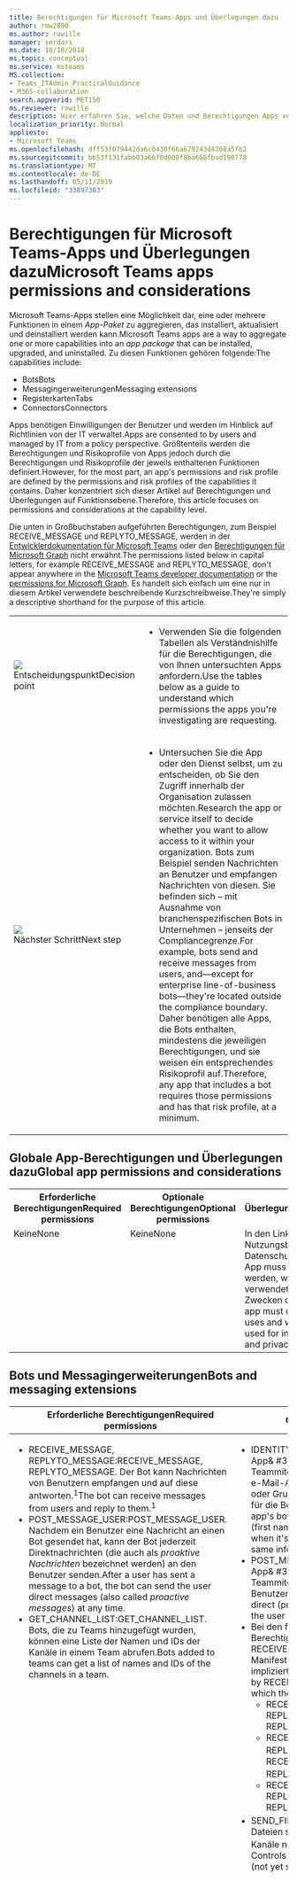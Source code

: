 ```yaml
---
title: Berechtigungen für Microsoft Teams-Apps und Überlegungen dazu
author: rmw2890
ms.author: rowille
manager: serdars
ms.date: 10/18/2018
ms.topic: conceptual
ms.service: msteams
MS.collection:
- Teams_ITAdmin_PracticalGuidance
- M365-collaboration
search.appverid: MET150
ms.reviewer: rowille
description: Hier erfahren Sie, welche Daten und Berechtigungen Apps von Ihrer Organisation anfordern.
localization_priority: Normal
appliesto:
- Microsoft Teams
ms.openlocfilehash: dff53f079442da6c0430f66a679243d4268a5fb2
ms.sourcegitcommit: bb53f131fabb03a66f0d000f8ba668fbad190778
ms.translationtype: MT
ms.contentlocale: de-DE
ms.lasthandoff: 05/11/2019
ms.locfileid: "33897303"
---
```

# <a name="microsoft-teams-apps-permissions-and-considerations"></a><span data-ttu-id="71d16-103">Berechtigungen für Microsoft Teams-Apps und Überlegungen dazu</span><span class="sxs-lookup"><span data-stu-id="71d16-103">Microsoft Teams apps permissions and considerations</span></span>

<span data-ttu-id="71d16-104">Microsoft Teams-Apps stellen eine Möglichkeit dar, eine oder mehrere Funktionen in einem _App-Paket_ zu aggregieren, das installiert, aktualisiert und deinstalliert werden kann.</span><span class="sxs-lookup"><span data-stu-id="71d16-104">Microsoft Teams apps are a way to aggregate one or more capabilities into an _app package_ that can be installed, upgraded, and uninstalled.</span></span> <span data-ttu-id="71d16-105">Zu diesen Funktionen gehören folgende:</span><span class="sxs-lookup"><span data-stu-id="71d16-105">The capabilities include:</span></span>

-   <span data-ttu-id="71d16-106">Bots</span><span class="sxs-lookup"><span data-stu-id="71d16-106">Bots</span></span>
-   <span data-ttu-id="71d16-107">Messagingerweiterungen</span><span class="sxs-lookup"><span data-stu-id="71d16-107">Messaging extensions</span></span>
-   <span data-ttu-id="71d16-108">Registerkarten</span><span class="sxs-lookup"><span data-stu-id="71d16-108">Tabs</span></span>
-   <span data-ttu-id="71d16-109">Connectors</span><span class="sxs-lookup"><span data-stu-id="71d16-109">Connectors</span></span>

<span data-ttu-id="71d16-110">Apps benötigen Einwilligungen der Benutzer und werden im Hinblick auf Richtlinien von der IT verwaltet.</span><span class="sxs-lookup"><span data-stu-id="71d16-110">Apps are consented to by users and managed by IT from a policy perspective.</span></span> <span data-ttu-id="71d16-111">Größtenteils werden die Berechtigungen und Risikoprofile von Apps jedoch durch die Berechtigungen und Risikoprofile der jeweils enthaltenen Funktionen definiert.</span><span class="sxs-lookup"><span data-stu-id="71d16-111">However, for the most part, an app's permissions and risk profile are defined by the permissions and risk profiles of the capabilities it contains.</span></span> <span data-ttu-id="71d16-112">Daher konzentriert sich dieser Artikel auf Berechtigungen und Überlegungen auf Funktionsebene.</span><span class="sxs-lookup"><span data-stu-id="71d16-112">Therefore, this article focuses on permissions and considerations at the capability level.</span></span>

<span data-ttu-id="71d16-113">Die unten in Großbuchstaben aufgeführten Berechtigungen, zum Beispiel RECEIVE_MESSAGE und REPLYTO_MESSAGE, werden in der [Entwicklerdokumentation für Microsoft Teams](https://aka.ms/teamsdevdocs) oder den [Berechtigungen für Microsoft Graph](https://developer.microsoft.com/graph/docs/concepts/permissions_reference) nicht erwähnt.</span><span class="sxs-lookup"><span data-stu-id="71d16-113">The permissions listed below in capital letters, for example RECEIVE_MESSAGE and REPLYTO_MESSAGE, don't appear anywhere in the [Microsoft Teams developer documentation](https://aka.ms/teamsdevdocs) or the [permissions for Microsoft Graph](https://developer.microsoft.com/graph/docs/concepts/permissions_reference).</span></span> <span data-ttu-id="71d16-114">Es handelt sich einfach um eine nur in diesem Artikel verwendete beschreibende Kurzschreibweise.</span><span class="sxs-lookup"><span data-stu-id="71d16-114">They're simply a descriptive shorthand for the purpose of this article.</span></span>


|    |     |
|-----------|------------|
| ![](media/audio_conferencing_image7.png) <br/><span data-ttu-id="71d16-115">Entscheidungspunkt</span><span class="sxs-lookup"><span data-stu-id="71d16-115">Decision point</span></span>|<ul><li><span data-ttu-id="71d16-116">Verwenden Sie die folgenden Tabellen als Verständnishilfe für die Berechtigungen, die von Ihnen untersuchten Apps anfordern.</span><span class="sxs-lookup"><span data-stu-id="71d16-116">Use the tables below as a guide to understand which permissions the apps you're investigating are requesting.</span></span></li></ul> |
| ![](media/audio_conferencing_image9.png)<br/><span data-ttu-id="71d16-117">Nächster Schritt</span><span class="sxs-lookup"><span data-stu-id="71d16-117">Next step</span></span>|<ul><li><span data-ttu-id="71d16-118">Untersuchen Sie die App oder den Dienst selbst, um zu entscheiden, ob Sie den Zugriff innerhalb der Organisation zulassen möchten.</span><span class="sxs-lookup"><span data-stu-id="71d16-118">Research the app or service itself to decide whether you want to allow access to it within your organization.</span></span> <span data-ttu-id="71d16-119">Bots zum Beispiel senden Nachrichten an Benutzer und empfangen Nachrichten von diesen. Sie befinden sich – mit Ausnahme von branchenspezifischen Bots in Unternehmen – jenseits der Compliancegrenze.</span><span class="sxs-lookup"><span data-stu-id="71d16-119">For example, bots send and receive messages from users, and—except for enterprise line-of-business bots—they're located outside the compliance boundary.</span></span> <span data-ttu-id="71d16-120">Daher benötigen alle Apps, die Bots enthalten, mindestens die jeweiligen Berechtigungen, und sie weisen ein entsprechendes Risikoprofil auf.</span><span class="sxs-lookup"><span data-stu-id="71d16-120">Therefore, any app that includes a bot requires those permissions and has that risk profile, at a minimum.</span></span> </li></ul>|

## <a name="global-app-permissions-and-considerations"></a><span data-ttu-id="71d16-121">Globale App-Berechtigungen und Überlegungen dazu</span><span class="sxs-lookup"><span data-stu-id="71d16-121">Global app permissions and considerations</span></span>

<table>
  <tr>
    <th width="25%"><span data-ttu-id="71d16-122">Erforderliche Berechtigungen</span><span class="sxs-lookup"><span data-stu-id="71d16-122">Required permissions</span></span></th>
    <th width="25%"><span data-ttu-id="71d16-123">Optionale Berechtigungen</span><span class="sxs-lookup"><span data-stu-id="71d16-123">Optional permissions</span></span></th>
    <th width="50%"><span data-ttu-id="71d16-124">Überlegungen</span><span class="sxs-lookup"><span data-stu-id="71d16-124">Considerations</span></span></th>
  </tr>
  <tr>
    <td valign="top"><span data-ttu-id="71d16-125">Keine</span><span class="sxs-lookup"><span data-stu-id="71d16-125">None</span></span></td>
    <td valign="top"><span data-ttu-id="71d16-126">Keine</span><span class="sxs-lookup"><span data-stu-id="71d16-126">None</span></span></td>
    <td valign="top"><span data-ttu-id="71d16-127">In den Links zu den Nutzungsbedingungen und Datenschutzrichtlinien einer App muss offengelegt werden, welche Daten die App verwendet und zu welchen Zwecken dies geschieht.</span><span class="sxs-lookup"><span data-stu-id="71d16-127">An app must disclose what data it uses and what the data is used for in its terms of use and privacy policy links.</span></span></td>
  </tr>
</table>

## <a name="bots-and-messaging-extensions"></a><span data-ttu-id="71d16-128">Bots und Messagingerweiterungen</span><span class="sxs-lookup"><span data-stu-id="71d16-128">Bots and messaging extensions</span></span>

<table>
 <thead>
  <tr>
    <th width="0.5%"></th>
    <th width="24.5%"><span data-ttu-id="71d16-129">Erforderliche Berechtigungen</span><span class="sxs-lookup"><span data-stu-id="71d16-129">Required permissions</span></span></th>
    <th width="25%"><span data-ttu-id="71d16-130">Optionale Berechtigungen</span><span class="sxs-lookup"><span data-stu-id="71d16-130">Optional permissions</span></span></th>
    <th width="50%"><span data-ttu-id="71d16-131">Überlegungen</span><span class="sxs-lookup"><span data-stu-id="71d16-131">Considerations</span></span></th>
  </tr>
</thead>
<tbody>
   <tr>
    <td valign="top" colspan="2"><ul><li>   <span data-ttu-id="71d16-132">RECEIVE_MESSAGE, REPLYTO_MESSAGE:</span><span class="sxs-lookup"><span data-stu-id="71d16-132">RECEIVE_MESSAGE, REPLYTO_MESSAGE.</span></span> <span data-ttu-id="71d16-133">Der Bot kann Nachrichten von Benutzern empfangen und auf diese antworten.<sup>1</sup></span><span class="sxs-lookup"><span data-stu-id="71d16-133">The bot can receive messages from users and reply to them.<sup>1</sup></span></span></li><li><span data-ttu-id="71d16-134">POST_MESSAGE_USER:</span><span class="sxs-lookup"><span data-stu-id="71d16-134">POST_MESSAGE_USER.</span></span> <span data-ttu-id="71d16-135">Nachdem ein Benutzer eine Nachricht an einen Bot gesendet hat, kann der Bot jederzeit Direktnachrichten (die auch als <em>proaktive Nachrichten</em> bezeichnet werden) an den Benutzer senden.</span><span class="sxs-lookup"><span data-stu-id="71d16-135">After a user has sent a message to a bot, the bot can send the user direct messages (also called <em>proactive messages</em>) at any time.</span></span></li><li><span data-ttu-id="71d16-136">GET_CHANNEL_LIST:</span><span class="sxs-lookup"><span data-stu-id="71d16-136">GET_CHANNEL_LIST.</span></span> <span data-ttu-id="71d16-137">Bots, die zu Teams hinzugefügt wurden, können eine Liste der Namen und IDs der Kanäle in einem Team abrufen.</span><span class="sxs-lookup"><span data-stu-id="71d16-137">Bots added to teams can get a list of names and IDs of the channels in a team.</span></span></li></ul></td>
    <td valign="top"><ul><li><span data-ttu-id="71d16-138">IDENTITY:</span><span class="sxs-lookup"><span data-stu-id="71d16-138">IDENTITY.</span></span> <span data-ttu-id="71d16-139">Wenn It& #39; s verwendet in einem Kanal, der App& #39; s Bots können grundlegende Identitätsinformationen Teammitglieder (Vorname, Nachname, User principal Name [, UPN], e-Mail-Adresse); zugreifen Wenn It& #39; s in einer persönlichen oder Gruppenchat, den Robot verwendet die gleiche Informationen für die Benutzer zugreifen kann.</span><span class="sxs-lookup"><span data-stu-id="71d16-139">When it&#39;s used in a channel, the app&#39;s bots can access basic identity information of team members (first name, last name, user principal name [UPN], email address); when it&#39;s used in a personal or group chat, the bot can access the same information for those users.</span></span></li><li> <span data-ttu-id="71d16-140">POST_MESSAGE_TEAM:</span><span class="sxs-lookup"><span data-stu-id="71d16-140">POST_MESSAGE_TEAM.</span></span> <span data-ttu-id="71d16-141">Ermöglicht eine App& #39; s Bots direkte (proaktive) Nachrichten an jedes Teammitglied zu einem beliebigen Zeitpunkt senden, selbst wenn der Benutzer hat den Robot vor nie Sprach.</span><span class="sxs-lookup"><span data-stu-id="71d16-141">Allows an app&#39;s bots to send direct (proactive) messages to any team member at any time, even if the user has never talked to the bot before.</span></span></li><li><span data-ttu-id="71d16-142">Bei den folgenden Berechtigungen handelt es sich nicht um explizite Berechtigungen. Diese Berechtigungen werden durch RECEIVE_MESSAGE und REPLYTO_MESSAGE und durch die im Manifest deklarierten Bereiche, in denen die Bots verwendet werden, impliziert.</span><span class="sxs-lookup"><span data-stu-id="71d16-142">The following are not explicit permissions, but are implied by RECEIVE_MESSAGE and REPLYTO_MESSAGE and the scopes into which the bots can be used, declared in the manifest:</span></span> <ul><li><span data-ttu-id="71d16-143">RECEIVE_MESSAGE_PERSONAL, REPLYTO_MESSAGE_PERSONAL</span><span class="sxs-lookup"><span data-stu-id="71d16-143">RECEIVE_MESSAGE_PERSONAL, REPLYTO_MESSAGE_PERSONAL</span></span></li><li><span data-ttu-id="71d16-144">RECEIVE_MESSAGE_GROUPCHAT, REPLYTO_MESSAGE_GROUPCHAT<sup>2</sup> </span><span class="sxs-lookup"><span data-stu-id="71d16-144">RECEIVE_MESSAGE_GROUPCHAT, REPLYTO_MESSAGE_GROUPCHAT<sup>2</sup> </span></span></li><li><span data-ttu-id="71d16-145">RECEIVE_MESSAGE_TEAM, REPLYTO_MESSAGE_TEAM</span><span class="sxs-lookup"><span data-stu-id="71d16-145">RECEIVE_MESSAGE_TEAM, REPLYTO_MESSAGE_TEAM</span></span></li></ul><li><span data-ttu-id="71d16-146">SEND_FILES, RECEIVE_FILES:<sup>3</sup> Steuert, ob ein Bot in privaten Chats Dateien senden und empfangen kann. (Wird für Gruppen-Chats oder Kanäle noch nicht unterstützt.)</span><span class="sxs-lookup"><span data-stu-id="71d16-146">SEND_FILES, RECEIVE_FILES.<sup>3</sup> Controls whether a bot can send and receive files in personal chat (not yet supported for group chat or channels).</span></span></li></ul></td>
    <td valign="top"><ul><li><span data-ttu-id="71d16-147">Bots haben nur Zugriff auf Teams welche They& #39; Ve wurden hinzugefügt oder für Benutzer, die sie installiert haben.</span><span class="sxs-lookup"><span data-stu-id="71d16-147">Bots only have access to teams to which they&#39;ve been added or to users who have installed them.</span></span></li><li><span data-ttu-id="71d16-148">Bots nur empfangen von Nachrichten in welche They& #39; re erwähnten explizit durch Benutzer.</span><span class="sxs-lookup"><span data-stu-id="71d16-148">Bots only receive messages in which they&#39;re explicitly mentioned by users.</span></span> <span data-ttu-id="71d16-149">Diese Daten verlassen das Unternehmensnetzwerk.</span><span class="sxs-lookup"><span data-stu-id="71d16-149">This data leaves the corporate network.</span></span></li><li>    <span data-ttu-id="71d16-150">Bots können nur an Unterhaltungen in welche They& #39 Antworten; re erwähnten.</span><span class="sxs-lookup"><span data-stu-id="71d16-150">Bots can only reply to conversations in which they&#39;re mentioned.</span></span></li><li><span data-ttu-id="71d16-151">Nachdem ein Benutzer hat mit einem Bot, wenn der Bot, User& #39 speichert conversed; s-ID, sie können diesen Benutzer direkte Nachrichten senden können Sie jederzeit.</span><span class="sxs-lookup"><span data-stu-id="71d16-151">After a user has conversed with a bot, if the bot stores that user&#39;s ID, it can send that user direct messages at any time.</span></span> </li><li><span data-ttu-id="71d16-152">Botnachrichten können theoretisch Links zu Phishing- oder Malwarewebsites enthalten, aber Bots können von Benutzern, von Mandantenadministratoren oder global von Microsoft blockiert werden.</span><span class="sxs-lookup"><span data-stu-id="71d16-152">It is theoretically possible for bot messages to contain links to phishing or malware sites, but bots can be blocked by the user, the tenant admin, or globally by Microsoft.</span></span> </li><li><span data-ttu-id="71d16-153">Ein Bot kann sehr einfache Identitätsinformationen der Teammitglieder, für die App hinzugefügt wurde, oder einzelner Benutzer in privaten Chats oder Gruppen-Chats abrufen (und möglicherweise speichern).</span><span class="sxs-lookup"><span data-stu-id="71d16-153">A bot can retrieve (and might store) very basic identity information for the team members the app has been added to, or for individual users in personal or group chats.</span></span> <span data-ttu-id="71d16-154">Um weitere Informationen zu diesen Benutzern abzurufen, muss der Bot sie auffordern, sich bei Azure Active Directory (Azure AD) anzumelden.</span><span class="sxs-lookup"><span data-stu-id="71d16-154">To get further information about these users, the bot must require them to sign in to Azure Active Directory (Azure AD).</span></span> </li><li><span data-ttu-id="71d16-155">Bots können die Liste der Kanäle in einem Team abrufen (und möglicherweise speichern). Diese Daten verlassen das Unternehmensnetzwerk.</span><span class="sxs-lookup"><span data-stu-id="71d16-155">Bots can retrieve (and might store) the list of channels in a team; this data leaves the corporate network.</span></span> </li><li><span data-ttu-id="71d16-156">Wenn eine Datei an einen Bot gesendet wird, verlässt sie das Unternehmensnetzwerk.</span><span class="sxs-lookup"><span data-stu-id="71d16-156">When a file is sent to a bot, the file leaves the corporate network.</span></span> <span data-ttu-id="71d16-157">Das Senden und Empfangen von Dateien muss vom Benutzer für jede einzelne Datei genehmigt werden.</span><span class="sxs-lookup"><span data-stu-id="71d16-157">Sending and receiving files requires user approval for each file.</span></span> </li><li><span data-ttu-id="71d16-158">Standardmäßig Bots Don& #39; haben die Möglichkeit, die im Auftrag des Benutzers fungiert, aber Bots können Benutzer zur Anmeldung bei Fragen. Sobald der Benutzer anmeldet, wird der Bot ein Zugriffstoken haben, mit denen sie zusätzliche Aufgaben ausführen kann.</span><span class="sxs-lookup"><span data-stu-id="71d16-158">By default, bots don&#39;t have the ability to act on behalf of the user, but bots can ask users to sign in; as soon as the user signs in, the bot will have an access token with which it can do additional things.</span></span> <span data-ttu-id="71d16-159">Was genau diese weiteren Aktionen umfassen, hängt von dem Bot ab und davon, wo sich der Benutzer anmeldet: Ein Bot ist eine Azure AD-App, die unter <a href="https://apps.dev.microsoft.com/">https://apps.dev.microsoft.com/</a> registriert ist und über einen eigenen Berechtigungssatz verfügen kann.</span><span class="sxs-lookup"><span data-stu-id="71d16-159">Exactly what those additional things are depends on the bot and where the user signs in: a bot is an Azure AD app registered at <a href="https://apps.dev.microsoft.com/">https://apps.dev.microsoft.com/</a> and can have its own set of permissions.</span></span></li><li><span data-ttu-id="71d16-160">Bots werden informiert, wenn Benutzer in einem Team hinzugefügt oder gelöscht werden.</span><span class="sxs-lookup"><span data-stu-id="71d16-160">Bots are informed whenever users are added to or deleted from a team.</span></span></li><li><span data-ttu-id="71d16-161">Bots Don& #39; t finden Sie unter Users& #39; IP-Adressen oder andere Verweisursprungsinformationen.</span><span class="sxs-lookup"><span data-stu-id="71d16-161">Bots don&#39;t see users&#39; IP addresses or other referrer information.</span></span> <span data-ttu-id="71d16-162">Alle Informationen stammen von Microsoft.</span><span class="sxs-lookup"><span data-stu-id="71d16-162">All information comes from Microsoft.</span></span> <span data-ttu-id="71d16-163">(Es gibt eine Ausnahme: Wenn ein Bot eine eigene Anmeldung implementiert wird, sehen die Benutzeroberfläche Anmeldung Users& #39; IP-Adressen und Verweisursprungsinformationen.)</span><span class="sxs-lookup"><span data-stu-id="71d16-163">(There is one exception: if a bot implements its own sign-in experience, the sign-in UI will see users&#39; IP addresses and referrer information.)</span></span></li><li><span data-ttu-id="71d16-164">Messaging-Erweiterungen, sehen andererseits, Users& #39; IP-Adressen und Verweisursprungsinformationen.</span><span class="sxs-lookup"><span data-stu-id="71d16-164">Messaging extensions, on the other hand, do see users&#39; IP addresses and referrer information.</span></span></li><li><span data-ttu-id="71d16-165">App-Richtlinien (und unser AppSource-Überprüfungsprozess) schreiben Vorsicht beim Bereitstellen privater Chatnachrichten für Benutzer (über die Berechtigung POST_MESSAGE_TEAM) zu legitimen Zwecken vor.</span><span class="sxs-lookup"><span data-stu-id="71d16-165">App guidelines (and our AppSource review process) require discretion in posting personal chat messages to users (via the POST_MESSAGE_TEAM permission) for valid purposes.</span></span> <span data-ttu-id="71d16-166">Im Fall eines Missbrauchs können Benutzer den Bot blockieren, Mandantenadministratoren können die App blockieren, und Microsoft kann Bots bei Bedarf zentral blockieren.</span><span class="sxs-lookup"><span data-stu-id="71d16-166">In the event of abuse, users can block the bot, tenant admins can block the app, and Microsoft can block bots centrally if necessary.</span></span></li></ul></td>
</tr>
</tbody>
<tfoot>
<tr><td align="right"><span data-ttu-id="71d16-167"><sup>1</sup></span><span class="sxs-lookup"><span data-stu-id="71d16-167"><sup>1</sup></span></span></td><td colspan="3"><span data-ttu-id="71d16-168">Einige Bots senden nur Nachrichten (POST_MESSAGE_USER).</span><span class="sxs-lookup"><span data-stu-id="71d16-168">Some bots only send messages (POST_MESSAGE_USER).</span></span> <span data-ttu-id="71d16-169">They& #39; Re gewählte &quot;Benachrichtigung nur&quot; Bots, aber der Begriff Doesn& #39; t finden Sie unter welche ein Bot zugelassen oder Aktionen nicht zulässig ist, bedeutet das, dass die Bot-Doesn& #39; t eine Gesprächs Erfahrung verfügbar machen möchten.</span><span class="sxs-lookup"><span data-stu-id="71d16-169">They&#39;re called &quot;notification-only&quot; bots, but the term doesn&#39;t refer to what a bot is allowed or not allowed to do, it means that the bot doesn&#39;t want to expose a conversational experience.</span></span> <span data-ttu-id="71d16-170">Teams verwendet dieses Feld, um die Funktionalität in der Benutzeroberfläche deaktivieren, die normalerweise aktiviert werden; die Bot-Isn& #39; t in welche It& #39 eingeschränkt; s dürfen im Vergleich zu Bots, die eine Gesprächs Erfahrung verfügbar machen.</span><span class="sxs-lookup"><span data-stu-id="71d16-170">Teams uses this field to disable functionality in the UI that would ordinarily be enabled; the bot isn&#39;t restricted in what it&#39;s allowed to do compared to bots that do expose a conversational experience.</span></span></td></tr>
<tr><td align="right"><span data-ttu-id="71d16-171"><sup>2</sup></span><span class="sxs-lookup"><span data-stu-id="71d16-171"><sup>2</sup></span></span></td><td colspan="3"><span data-ttu-id="71d16-172">Zurzeit als Developer Preview verfügbar.</span><span class="sxs-lookup"><span data-stu-id="71d16-172">Currently in Developer Preview.</span></span></td></tr>
<tr><td align="right"><span data-ttu-id="71d16-173"><sup>3</sup></span><span class="sxs-lookup"><span data-stu-id="71d16-173"><sup>3</sup></span></span></td><td colspan="3"><span data-ttu-id="71d16-174">Unterliegt den <code>supportsFiles</code> boolesche Eigenschaft für das Bot-Objekt in der Datei manifest.json für die app.</span><span class="sxs-lookup"><span data-stu-id="71d16-174">Governed by the <code>supportsFiles</code> Boolean property on the bot object in the manifest.json file for the app.</span></span></td>
</tr>
</tfoot>
</table>

> [!Note]
> <ul><li><span data-ttu-id="71d16-175">Verfügt ein Bot eine eigene Anmeldung, es gibt eine zweite – verschiedene – Zustimmung Erfahrung beim ersten der Benutzer anmeldet.</span><span class="sxs-lookup"><span data-stu-id="71d16-175">If a bot has its own sign-in, there's a second—different—consent experience the first time the user signs in.</span></span></li><li><span data-ttu-id="71d16-176">Derzeit sind die Azure AD-Berechtigungen für jede der Funktionen innerhalb einer app Teams (Robot, Registerkarte, Verbinder oder messaging Erweiterung) völlig unabhängig von den hier aufgelisteten Teams Berechtigungen.</span><span class="sxs-lookup"><span data-stu-id="71d16-176">Currently, the Azure AD permissions associated with any of the capabilities inside a Teams app (bot, tab, connector, or messaging extension) are completely separate from the Teams permissions listed here.</span></span></li></ul>


## <a name="tabs"></a><span data-ttu-id="71d16-177">Registerkarten</span><span class="sxs-lookup"><span data-stu-id="71d16-177">Tabs</span></span>

<span data-ttu-id="71d16-178">Eine Registerkarte ist eine Website innerhalb Teams ausgeführt.</span><span class="sxs-lookup"><span data-stu-id="71d16-178">A tab is a website running inside Teams.</span></span>

<table>
  <tr>
    <th width="25%"><span data-ttu-id="71d16-179">Erforderliche Berechtigungen</span><span class="sxs-lookup"><span data-stu-id="71d16-179">Required permissions</span></span></th>
    <th width="25%"><span data-ttu-id="71d16-180">Optionale Berechtigungen</span><span class="sxs-lookup"><span data-stu-id="71d16-180">Optional permissions</span></span></th>
    <th width="50%"><span data-ttu-id="71d16-181">Überlegungen</span><span class="sxs-lookup"><span data-stu-id="71d16-181">Considerations</span></span></th>
  </tr>
  <tr>
    <td valign="top"><span data-ttu-id="71d16-182">SEND_AND_RECEIVE_WEB_DATA</span><span class="sxs-lookup"><span data-stu-id="71d16-182">SEND_AND_RECEIVE_WEB_DATA</span></span></td>
    <td valign="top"><span data-ttu-id="71d16-183">Keine (aktuell).</span><span class="sxs-lookup"><span data-stu-id="71d16-183">None (currently).</span></span></td>
    <td valign="top"><ul><li><span data-ttu-id="71d16-184">Das Risikoprofil für eine Registerkarte ist nahezu identisch, die gleichen Website in einer Registerkarte Browser ausgeführt.</span><span class="sxs-lookup"><span data-stu-id="71d16-184">The risk profile for a tab is almost identical to that same website running in a browser tab.</span></span> </li><li><span data-ttu-id="71d16-185">Eine Registerkarte ruft auch den Kontext ab, in welche It& #39; s ausgeführt, den Anmeldenamen und UPN des aktuellen Benutzers, einschließlich der Azure AD-Objekt-ID für den aktuellen Benutzer, die ID des Office 365 Gruppe in der sich befindet (wenn es sich um ein Team ist) , die Mandanten-ID und das aktuelle Gebietsschema des Benutzers.</span><span class="sxs-lookup"><span data-stu-id="71d16-185">A tab also gets the context in which it&#39;s running, including the sign-in name and UPN of the current user, the Azure AD Object ID for the current user, the ID of the Office 365 Group in which it resides (if it's a team), the tenant ID, and the current locale of the user.</span></span> <span data-ttu-id="71d16-186">Jedoch, um diese IDs zuordnen zu einer User& #39; s Informationen, die Registerkarte müssten der Benutzer für die Anmeldung bei Azure AD tätigen.</span><span class="sxs-lookup"><span data-stu-id="71d16-186">However, to map these IDs to a user&#39;s information, the tab would have to make the user sign in to Azure AD.</span></span></li></ul></td>
  </tr>
  </table>

## <a name="connectors"></a><span data-ttu-id="71d16-187">Connectors</span><span class="sxs-lookup"><span data-stu-id="71d16-187">Connectors</span></span>

<span data-ttu-id="71d16-188">Ein Connector sendet Nachrichten an einen Kanal beim Auftreten von Ereignissen in einem externen System.</span><span class="sxs-lookup"><span data-stu-id="71d16-188">A connector posts messages to a channel when events in an external system occur.</span></span>

  <table>
  <tr>
    <th width="25%"><span data-ttu-id="71d16-189">Erforderliche Berechtigungen</span><span class="sxs-lookup"><span data-stu-id="71d16-189">Required permissions</span></span></th>
    <th width="25%"><span data-ttu-id="71d16-190">Optionale Berechtigungen</span><span class="sxs-lookup"><span data-stu-id="71d16-190">Optional permissions</span></span></th>
    <th width="50%"><span data-ttu-id="71d16-191">Überlegungen</span><span class="sxs-lookup"><span data-stu-id="71d16-191">Considerations</span></span></th>
  </tr>
  <tr>
    <td valign="top"><span data-ttu-id="71d16-192">POST_MESSAGE_CHANNEL</span><span class="sxs-lookup"><span data-stu-id="71d16-192">POST_MESSAGE_CHANNEL</span></span></td>
    <td valign="top"><span data-ttu-id="71d16-193">REPLYTO_CONNECTOR_MESSAGE.</span><span class="sxs-lookup"><span data-stu-id="71d16-193">REPLYTO_CONNECTOR_MESSAGE.</span></span> <span data-ttu-id="71d16-194">Bestimmte Connectors unterstützen <em>bearbeitungsfähige Nachrichten</em>, die Benutzer gezielte Antworten auf die Nachricht Connector, beispielsweise durch Hinzufügen einer Antwort auf ein Problem GitHub oder Hinzufügen eines Datums zu einer Karte Trello buchen zulassen.</span><span class="sxs-lookup"><span data-stu-id="71d16-194">Certain connectors support <em>actionable messages</em>, which allow users to post targeted replies to the connector message, for example by adding a response to a GitHub issue or adding a date to a Trello card.</span></span></td>
    <td valign="top"><ul><li><span data-ttu-id="71d16-195">Das System, die Beiträge Connector Nachrichten Doesn& #39; t wissen, wer It& #39; s bereitstellen in oder, die Nachrichten empfängt: ist keine Informationen über den Empfänger anzugeben.</span><span class="sxs-lookup"><span data-stu-id="71d16-195">The system that posts connector messages doesn&#39;t know who it&#39;s posting to or who receives the messages: no information about the recipient is disclosed.</span></span> <span data-ttu-id="71d16-196">(Microsoft ist der eigentliche Empfänger, nicht für den Mandanten. Microsoft ist der tatsächlichen Post an den Kanal.)</span><span class="sxs-lookup"><span data-stu-id="71d16-196">(Microsoft is the actual recipient, not the tenant; Microsoft does the actual post to the channel.)</span></span></li><li><span data-ttu-id="71d16-197">Keine Daten verlässt des Firmennetzwerks befinden, wenn Connector Nachrichten an einen Kanal veröffentlicht wurden.</span><span class="sxs-lookup"><span data-stu-id="71d16-197">No data leaves the corporate network when connector messages are posted to a channel.</span></span></li><li><span data-ttu-id="71d16-198">Verbinder, die bearbeitungsfähige Nachrichten (REPLYTO_CONNECTOR_MESSAGE Berechtigung) auch Don& #39 unterstützen; t finden Sie unter IP-Adresse "und" Referenz Informationen; Diese Informationen sind an Microsoft gesendet, und klicken Sie dann auf HTTP-Endpunkte, die zuvor mit Microsoft im Portal Connectors registriert wurden weitergeleitet.</span><span class="sxs-lookup"><span data-stu-id="71d16-198">Connectors that support actionable messages (REPLYTO_CONNECTOR_MESSAGE permission) also don&#39;t see IP address and referrer information; this information is sent to Microsoft and then routed to HTTP endpoints that were previously registered with Microsoft in the Connectors portal.</span></span></li><li><span data-ttu-id="71d16-199">Jedes Mal, wenn ein Connector konfiguriert ist, wird für einen Kanal wird ein eindeutiger URL für diese Connectorinstanz erstellt.</span><span class="sxs-lookup"><span data-stu-id="71d16-199">Each time a connector is configured for a channel, a unique URL for that connector instance is created.</span></span> <span data-ttu-id="71d16-200">Wenn dieser Connector-Instanz gelöscht wird, kann die URL nicht mehr verwendet werden.</span><span class="sxs-lookup"><span data-stu-id="71d16-200">If that connector instance is deleted, the URL can no longer be used.</span></span></li><li><span data-ttu-id="71d16-201">Connector Nachrichten Can& #39; t Dateianlagen enthalten.</span><span class="sxs-lookup"><span data-stu-id="71d16-201">Connector messages can&#39;t contain file attachments.</span></span></li><li><span data-ttu-id="71d16-202">Connector-Instanz, die URL als Schlüssel/vertraulich behandelt werden sollte: jeder Benutzer mit, dass die URL, Nachrichten veröffentlichen kann wie eine e-Mail-Adresse.</span><span class="sxs-lookup"><span data-stu-id="71d16-202">The connector instance URL should be treated as secret/confidential: anyone who has that URL can post to it, like an email address.</span></span> <span data-ttu-id="71d16-203">Aus diesem Grund There& #39; s Risiko einer Spam oder Links zu Phishing oder Malware Websites.</span><span class="sxs-lookup"><span data-stu-id="71d16-203">Therefore, there&#39;s some risk of spam or links to phishing or malware sites.</span></span> <span data-ttu-id="71d16-204">Würde, die auftreten, können Teams Besitzer die Connector-Instanz löschen.</span><span class="sxs-lookup"><span data-stu-id="71d16-204">If that were to happen, team owners can delete the connector instance.</span></span></li><li><span data-ttu-id="71d16-205">Wenn der Dienst, der Connector Nachrichten waren so gefährdet werden, und starten Sie senden von Spam/Phishing/Malware Links sendet, mandantenadministrator kann verhindern, dass neue Connectorinstanzen erstellt wird und Microsoft können sie zentral blockieren.</span><span class="sxs-lookup"><span data-stu-id="71d16-205">If the service that sends connector messages were to become compromised and start sending spam/phishing/malware links, a tenant administrator can prevent new connector instances from being created and Microsoft can block them centrally.</span></span></li></ul></td>
  </tr>
</table>

> [!Note]
> <span data-ttu-id="71d16-206">Es ist nicht wissen, welche Konnektoren bearbeitungsfähige Nachrichten (REPLYTO_CONNECTOR_MESSAGE Berechtigung) unterstützt derzeit möglich.</span><span class="sxs-lookup"><span data-stu-id="71d16-206">It's not currently possible to know which connectors support actionable messages (REPLYTO_CONNECTOR_MESSAGE permission).</span></span>


## <a name="outgoing-webhooks"></a><span data-ttu-id="71d16-207">Ausgehende webhooks</span><span class="sxs-lookup"><span data-stu-id="71d16-207">Outgoing webhooks</span></span>

<span data-ttu-id="71d16-208">_Ausgehende Webhooks_ werden während der Bearbeitung durch Team Besitzer oder Teammitglieder erstellt, wenn Sideloading für einen Mandanten aktiviert ist.</span><span class="sxs-lookup"><span data-stu-id="71d16-208">_Outgoing webhooks_ are created on the fly by team owners or team members if sideloading is enabled for a tenant.</span></span> <span data-ttu-id="71d16-209">Sie werden nicht die Funktionen des Teams apps. Diese Informationen sind Vollständigkeit.</span><span class="sxs-lookup"><span data-stu-id="71d16-209">They aren't capabilities of Teams apps; this information is included for completeness.</span></span>

<table>
  <tr>
    <th width="25%"><span data-ttu-id="71d16-210">Erforderliche Berechtigungen</span><span class="sxs-lookup"><span data-stu-id="71d16-210">Required permissions</span></span></th>
    <th width="25%"><span data-ttu-id="71d16-211">Optionale Berechtigungen</span><span class="sxs-lookup"><span data-stu-id="71d16-211">Optional permissions</span></span></th>
    <th width="50%"><span data-ttu-id="71d16-212">Überlegungen</span><span class="sxs-lookup"><span data-stu-id="71d16-212">Considerations</span></span></th>
  </tr>
    <tr>
    <td valign="top"><span data-ttu-id="71d16-213">RECEIVE_MESSAGE, REPLYTO_MESSAGE.</span><span class="sxs-lookup"><span data-stu-id="71d16-213">RECEIVE_MESSAGE, REPLYTO_MESSAGE.</span></span> <span data-ttu-id="71d16-214">Empfangen von Nachrichten von Benutzern und darauf antworten können.</span><span class="sxs-lookup"><span data-stu-id="71d16-214">Can receive messages from users and reply to them.</span></span></td>
    <td valign="top"><span data-ttu-id="71d16-215">Keine</span><span class="sxs-lookup"><span data-stu-id="71d16-215">None</span></span></td>
    <td valign="top"><ul><li><span data-ttu-id="71d16-216">Ausgehende Webhooks ähneln Bots, aber deshalb mit niedrigeren Berechtigungen haben.</span><span class="sxs-lookup"><span data-stu-id="71d16-216">Outgoing webhooks are similar to bots but have fewer privileges.</span></span> <span data-ttu-id="71d16-217">Sie müssen explizit, genau wie Bots angegeben werden.</span><span class="sxs-lookup"><span data-stu-id="71d16-217">They must be explicitly mentioned, just like bots.</span></span></li><li><span data-ttu-id="71d16-218">Wenn eine ausgehende Webhook registriert ist, wird einen <em>geheimen Schlüssel</em> generiert, sodass die ausgehende Webhook überprüfen, ob der Absender Microsoft-Teams, im Gegensatz zu einem Angreifer ist.</span><span class="sxs-lookup"><span data-stu-id="71d16-218">When an outgoing webhook is registered, a <em>secret</em> is generated, which allows the outgoing webhook to verify that the sender is Microsoft Teams as opposed to a malicious attacker.</span></span> <span data-ttu-id="71d16-219">Dieser Schlüssel sollte einen geheimen Schlüssel bleiben. Jeder Benutzer mit Zugriff auf die Datei kann Microsoft-Teams imitieren.</span><span class="sxs-lookup"><span data-stu-id="71d16-219">This secret should remain a secret; anyone who has access to it can impersonate Microsoft Teams.</span></span> <span data-ttu-id="71d16-220">Wenn der geheimen Schlüssel gefährdet ist, die ausgehende Webhook gelöscht und neu erstellt werden kann, und ein neuer geheimen Schlüssel generiert werden.</span><span class="sxs-lookup"><span data-stu-id="71d16-220">If the secret is compromised, the outgoing webhook can be deleted and re-created, and a new secret will be generated.</span></span></li><li><span data-ttu-id="71d16-221">Obwohl It& #39; s möglich, erstellen Sie eine ausgehende Webhook, Doesn& #39; t den geheimen Schlüssel, es wird empfohlen, ihn zu überprüfen.</span><span class="sxs-lookup"><span data-stu-id="71d16-221">Although it&#39;s possible to create an outgoing webhook that doesn&#39;t validate the secret, we recommend against it.</span></span></li><li><span data-ttu-id="71d16-222">Außer empfangen und Beantworten von Nachrichten, ausgehende Webhooks Can& #39; nicht viel t: sie Can& #39; t proaktiv Nachrichten senden sie Can& #39; t senden oder Empfangen von Dateien, sie Can& #39; t andere Dinge, die Bots empfangen und beantworten Sie außer können Nachrichten.</span><span class="sxs-lookup"><span data-stu-id="71d16-222">Other than receiving and replying to messages, outgoing webhooks can&#39;t do much: they can&#39;t proactively send messages, they can&#39;t send or receive files, they can&#39;t do anything else that bots can do except receive and reply to messages.</span></span></li></ul></td>
  </tr>
</table>
